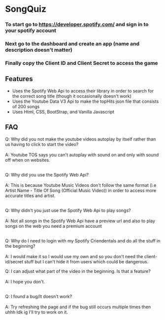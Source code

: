 # SongQuiz

### To start go to https://developer.spotify.com/ and sign in to your spotify account
### Next go to the dashboard and create an app (name and description doesn't matter)
### Finally copy the Client ID and Client Secret to access the game

## Features
- Uses the Spotify Web Api to access their library in order to search for the correct song title (though it occasionally doesn't work)
- Uses the Youtube Data V3 Api to make the topHits json file that consists of 200 songs
- Uses Html, CSS, BootStrap, and Vanilla Javascript

## FAQ
Q: Why did you not make the youtube videos autoplay by itself rather than us having to click to start the video? <br><br>
A: Youtube TOS says you can't autoplay with sound on and only with sound off when on websites.<br><br>

Q: Why did you use the Spotify Web Api? <br><br>
A: This is because Youtube Music Videos don't follow the same format (i.e Artist Name - Title Of Song (Official Music Video)) in order to access more accurate titles and artist. <br><br>

Q: Why didn't you just use the Spotify Web Api to play songs?<br><br>
A: Not all songs in the Spotify Web Api have a preview url and also to play songs on the web you need a premium account <br><br>

Q: Why do I need to login with my Spotify Criendentals and do all the stuff in the beginning?<br><br>
A: I would make it so I would use my own and so you don't need the client-id/secret stuff but I can't hide it from users which could be dangerous.<br>

Q: I can adjust what part of the video in the beginning. Is that a feature?<br><br>
A: I hope you don't.<br><br>

Q: I found a bug/It doesn't work?<br><br>
A: Try refreshing the page and if the bug still occurs multiple times then uhhh Idk ig I'll try to work on it.

